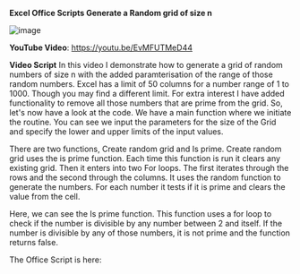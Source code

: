 

**Excel Office Scripts Generate a Random grid of size n**

![image](https://user-images.githubusercontent.com/47678539/214701573-df36ac55-3c6c-49ee-84d3-109b8c36c3c6.png)

**YouTube Video**: https://youtu.be/EvMFUTMeD44

**Video Script**
In this video I demonstrate how to generate a grid of random numbers of size n with the added paramterisation of the range of those random numbers. Excel has a limit of 50 columns for a number range of 1 to 1000. Though you may find a different limit. For extra interest I have added functionality to remove all those numbers that are prime from the grid.
So, let's now have a look at the code. We have a main function where we initiate the routine. You can see we input the parameters for the size of the Grid and specify the lower and upper limits of the input values.

There are two functions, Create random grid and Is prime. Create random grid uses the is prime function. Each time this function is run it clears any existing grid. Then it enters into two For loops. The first iterates through the rows and the second through the columns. It uses the random function to generate the numbers. For each number it tests if it is prime and clears the value from the cell. 

Here, we can see the Is prime function.  This function uses a for loop to check if the number is divisible by any number between 2 and itself. If the number is divisible by any of those numbers, it is not prime and the function returns false.

The Office Script is here: 
